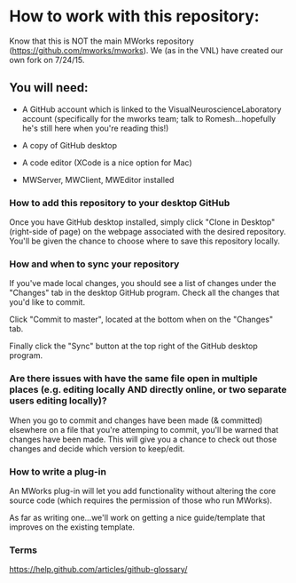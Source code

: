 # How to work with this repository: #

Know that this is NOT the main MWorks repository (https://github.com/mworks/mworks). We (as in the VNL) have created our own fork on 7/24/15.

## You will need: ##

* A GitHub account which is linked to the VisualNeuroscienceLaboratory account (specifically for the mworks team; talk to Romesh...hopefully he's still here when you're reading this!)

* A copy of GitHub desktop

* A code editor (XCode is a nice option for Mac)

* MWServer, MWClient, MWEditor installed

### How to add this repository to your desktop GitHub ###

Once you have GitHub desktop installed, simply click "Clone in Desktop" (right-side of page) on the webpage associated with the desired repository. You'll be given the chance to choose where to save this repository locally.

### How and when to sync your repository ###

If you've made local changes, you should see a list of changes under the "Changes" tab in the desktop GitHub program. Check all the changes that you'd like to commit.

Click "Commit to master", located at the bottom when on the "Changes" tab.

Finally click the "Sync" button at the top right of the GitHub desktop program.

### Are there issues with have the same file open in multiple places (e.g. editing locally AND directly online, or two separate users editing locally)? ###

When you go to commit and changes have been made (& committed) elsewhere on a file that you're attemping to commit, you'll be warned that changes have been made. This will give you a chance to check out those changes and decide which version to keep/edit.

### How to write a plug-in ###

An MWorks plug-in will let you add functionality without altering the core source code (which requires the permission of those who run MWorks).

As far as writing one...we'll work on getting a nice guide/template that improves on the existing template.

### Terms ###

https://help.github.com/articles/github-glossary/
